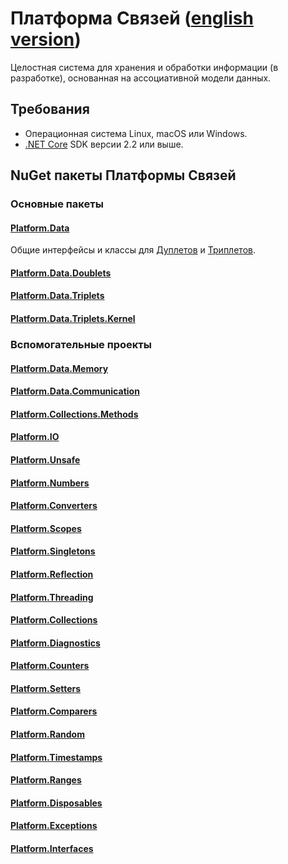 # Платформа Связей ([english version](index.html))
Целостная система для хранения и обработки информации (в разработке), основанная на ассоциативной модели данных.

## Требования
* Операционная система Linux, macOS или Windows.
* [.NET Core](https://www.microsoft.com/net) SDK версии 2.2 или выше.

## NuGet пакеты Платформы Связей

### Основные пакеты

#### [Platform.Data](https://linksplatform.github.io/Data)
Общие интерфейсы и классы для [Дуплетов](https://linksplatform.github.io/Data.Doublets) и [Триплетов](https://linksplatform.github.io/Data.Triplets).

#### [Platform.Data.Doublets](https://linksplatform.github.io/Data.Doublets)
#### [Platform.Data.Triplets](https://linksplatform.github.io/Data.Triplets)
#### [Platform.Data.Triplets.Kernel](https://linksplatform.github.io/Data.Triplets.Kernel)

### Вспомогательные проекты

#### [Platform.Data.Memory](https://linksplatform.github.io/Memory)
#### [Platform.Data.Communication](https://linksplatform.github.io/Communication)
#### [Platform.Collections.Methods](https://linksplatform.github.io/Collections.Methods)
#### [Platform.IO](https://linksplatform.github.io/IO)
#### [Platform.Unsafe](https://linksplatform.github.io/Unsafe)
#### [Platform.Numbers](https://linksplatform.github.io/Numbers)
#### [Platform.Converters](https://linksplatform.github.io/Converters)
#### [Platform.Scopes](https://linksplatform.github.io/Scopes)
#### [Platform.Singletons](https://linksplatform.github.io/Singletons)
#### [Platform.Reflection](https://linksplatform.github.io/Reflection)
#### [Platform.Threading](https://linksplatform.github.io/Threading)
#### [Platform.Collections](https://linksplatform.github.io/Collections)
#### [Platform.Diagnostics](https://linksplatform.github.io/Diagnostics)
#### [Platform.Counters](https://linksplatform.github.io/Counters)
#### [Platform.Setters](https://linksplatform.github.io/Setters)
#### [Platform.Comparers](https://linksplatform.github.io/Comparers)
#### [Platform.Random](https://linksplatform.github.io/Random)
#### [Platform.Timestamps](https://linksplatform.github.io/Timestamps)
#### [Platform.Ranges](https://linksplatform.github.io/Ranges)
#### [Platform.Disposables](https://linksplatform.github.io/Disposables)
#### [Platform.Exceptions](https://linksplatform.github.io/Exceptions)
#### [Platform.Interfaces](https://linksplatform.github.io/Interfaces)
